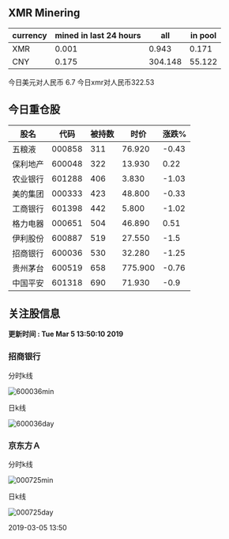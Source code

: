 ## XMR Minering

|currency|mined in last 24 hours|all|in pool|
|---|---|---|---|
|XMR|0.001|0.943|0.171|
|CNY|0.175|304.148|55.122|

今日美元对人民币 6.7	今日xmr对人民币322.53


## 今日重仓股 

|股名|代码|被持数|时价|涨跌%|
|---|---|---|---|---|
|五粮液|000858|311|76.920|-0.43|
|保利地产|600048|322|13.930|0.22|
|农业银行|601288|406|3.830|-1.03|
|美的集团|000333|423|48.800|-0.33|
|工商银行|601398|442|5.800|-1.02|
|格力电器|000651|504|46.890|0.51|
|伊利股份|600887|519|27.550|-1.5|
|招商银行|600036|530|32.280|-1.25|
|贵州茅台|600519|658|775.900|-0.76|
|中国平安|601318|690|71.930|-0.9|

## 关注股信息
**更新时间 : Tue Mar  5 13:50:10 2019**
### 招商银行 
分时k线

![600036min](http://image.sinajs.cn/newchart/min/n/sh600036.gif)

日k线

![600036day](http://image.sinajs.cn/newchart/daily/n/sh600036.gif)

### 京东方Ａ 
分时k线

![000725min](http://image.sinajs.cn/newchart/min/n/sz000725.gif)

日k线

![000725day](http://image.sinajs.cn/newchart/daily/n/sz000725.gif)

2019-03-05 13:50